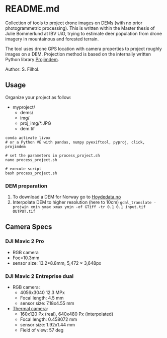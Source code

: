 # README.md
Collection of tools to project drone images on DEMs (with no prior photogrammetric processing). This is written within the Master thesis of Julie Bommerlund at IBV UiO, trying to estimate deer population from drone imagery in mountainous and forested terrain.

The tool uses drone GPS location with camera properties to project roughly images on a DEM. Projection method is based on the internally written Python library [Projimdem](https://github.com/luc-girod/ProjectImageToDEM).

Author: S. Filhol.

## Usage

Organize your project as follow:
- myproject/
    - dems/
    - img/
    - proj_img/*.JPG
    - dem.tif

```
conda activate livox
# or a Python VE with pandas, numpy pyexiftool, pyproj, click, projimdem

# set the parameters in process_project.sh
nano process_project.sh

# execute script
bash process_project.sh
```

### DEM preparation

1. To download a DEM for Norway go to [Hoydedata.no](https://hoydedata.no/)
2. Interpolate DEM to higher resolution (here to 10cm) `gdal_translate -projwin xmin ymax xmax ymin -of GTiff -tr 0.1 0.1 input.tif OUTPUT.tif`

## Camera Specs
### DJI Mavic 2 Pro
- RGB camera
- Foc=10.3mm
- sensor size: 13.2*8.8mm, 5,472 × 3,648px

### DJI Mavic 2 Entreprise dual
- RGB camera:
    - 4056x3040 12.3 MPx
    - Focal length: 4.5 mm
    - sensor size: 7.18x4.55 mm
- [Thermal camera](https://coptrz.com/thermal-drone-comparison-the-mavic-2-enterprise-dual-vs-a-zenmuse-xt2-solution/):
    - 160x120 Px (real), 640x480 Px (interpolated)
    - Focal length: 0.458072 mm
    - sensor size: 1.92x1.44 mm
    - Field of view: 57 deg